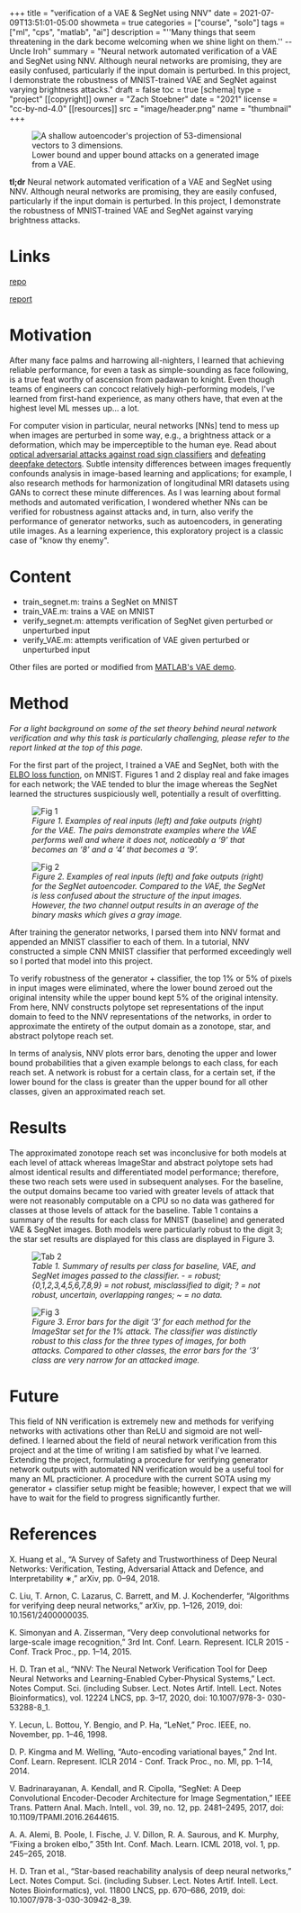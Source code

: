 +++
title = "verification of a VAE & SegNet using NNV"
date = 2021-07-09T13:51:01-05:00
showmeta = true
categories = ["course", "solo"]
tags = ["ml", "cps", "matlab", "ai"]
description = "''Many things that seem threatening in the dark become welcoming when we shine light on them.'' -- Uncle Iroh"
summary = "Neural network automated verification of a VAE and SegNet using NNV. Although neural networks are promising, they are easily confused, particularly if the input domain is perturbed. In this project, I demonstrate the robustness of MNIST-trained VAE and SegNet against varying brightness attacks."
draft = false
toc = true
[schema]
  type = "project"
[[copyright]]
  owner = "Zach Stoebner"
  date = "2021"
  license = "cc-by-nd-4.0"
[[resources]]
  src = "image/header.png"
  name = "thumbnail"
+++

<figure>
<img src="image/header.png" alt="A shallow autoencoder's projection of 53-dimensional vectors to 3 dimensions." style="height:500px width:200px;" /> 
<figcaption>Lower bound and upper bound attacks on a generated image from a VAE.</figcaption>
</figure>

**tl;dr** Neural network automated verification of a VAE and SegNet using NNV. Although neural networks are promising, they are easily confused, particularly if the input domain is perturbed. In this project, I demonstrate the robustness of MNIST-trained VAE and SegNet against varying brightness attacks.

# Links
[repo](https://github.com/zstoebs/vae_segnet_verification)

[report](/doc/stoebner_cs6315_report.pdf)

# Motivation
After many face palms and harrowing all-nighters, I learned that achieving reliable performance, for even a task as simple-sounding as face following, is a true feat worthy of ascension from padawan to knight. Even though teams of engineers can concoct relatively high-performing models, I've learned from first-hand experience, as many others have, that even at the highest level ML messes up... a lot. 

For computer vision in particular, neural networks [NNs] tend to mess up when images are perturbed in some way, e.g., a brightness attack or a deformation, which may be imperceptible to the human eye. Read about [optical adversarial attacks against road sign classifiers](https://www.unite.ai/optical-adversarial-attack-can-change-the-meaning-of-road-signs/) and [defeating deepfake detectors](https://www.sciencedaily.com/releases/2021/02/210208161927.htm). Subtle intensity differences between images frequently confounds analysis in image-based learning and applications; for example, I also research methods for  harmonization of longitudinal MRI datasets using GANs to correct these minute differences. As I was learning about formal methods and automated verification, I wondered whether NNs can be verified for robustness against attacks and, in turn, also verify the performance of generator networks, such as autoencoders, in generating utile images. As a learning experience, this exploratory project is a classic case of "know thy enemy".

# Content
- train_segnet.m: trains a SegNet on MNIST
- train_VAE.m: trains a VAE on MNIST
- verify_segnet.m: attempts verification of SegNet given perturbed or unperturbed input
- verify_VAE.m: attempts verification of VAE given perturbed or unperturbed input

Other files are ported or modified from [MATLAB's VAE demo](https://www.mathworks.com/help/deeplearning/ug/train-a-variational-autoencoder-vae-to-generate-images.html). 

# Method
<i>For a light background on some of the set theory behind neural network verification and why this task is particularly challenging, please refer to the report linked at the top of this page.</i>

For the first part of the project, I trained a VAE and SegNet, both with the [ELBO loss function](https://arxiv.org/pdf/1711.00464.pdf), on MNIST. Figures 1 and 2 display real and fake images for each network; the VAE tended to blur the image whereas the SegNet learned the structures suspiciously well, potentially a result of overfitting. 

<figure>
<img src="image/fig1.png" alt="Fig 1" style="height:500px width:200px;" /> 
<figcaption><i>Figure 1. Examples of real inputs (left) and fake outputs (right) for the VAE. The pairs demonstrate examples where the VAE performs well and where it does not, noticeably a ‘9’ that becomes an ‘8’ and a ‘4’ that becomes a ‘9’.</i>
</figcaption>
</figure>

<figure>
<img src="image/fig2.png" alt="Fig 2" style="height:500px width:200px;" /> 
<figcaption><i>Figure 2. Examples of real inputs (left) and fake outputs (right) for the SegNet autoencoder. Compared to the VAE, the SegNet is less confused about the structure of the input images. However, the two channel output results in an average of the binary masks which gives a gray image.</i>
</figcaption>
</figure>

After training the generator networks, I parsed them into NNV format and appended an MNIST classifier to each of them. In a tutorial, NNV constructed a simple CNN MNIST classifier that performed exceedingly well so I ported that model into this project. 

To verify robustness of the generator + classifier, the top 1% or 5% of pixels in input images were eliminated, where the lower bound zeroed out the original intensity while the upper bound kept 5% of the original intensity. From here, NNV constructs polytope set representations of the input domain to feed to the NNV representations of the networks, in order to approximate the entirety of the output domain as a zonotope, star, and abstract polytope reach set. 

In terms of analysis, NNV plots error bars, denoting the upper and lower bound probabilities that a given example belongs to each class, for each reach set. A network is robust for a certain class, for a certain set, if the lower bound for the class is greater than the upper bound for all other classes, given an approximated reach set. 

# Results
The approximated zonotope reach set was inconclusive for both models at each level of attack whereas ImageStar and abstract polytope sets had almost identical results and differentiated model performance; therefore, these two reach sets were used in subsequent analyses. For the baseline, the output domains became too varied with greater levels of attack that were not reasonably computable on a CPU so no data was gathered for classes at those levels of attack for the baseline. Table 1 contains a summary of the results for each class for MNIST (baseline) and generated VAE & SegNet images. Both models were particularly robust to the digit 3; the star set results are displayed for this class are displayed in Figure 3.

<figure>
<img src="image/tab1.jpg" alt="Tab 2" style="height:500px width:200px;" /> 
<figcaption><i>Table 1. Summary of results per class for baseline, VAE, and SegNet images passed to the classifier. - = robust; {0,1,2,3,4,5,6,7,8,9} = not robust, misclassified to digit; ? = not robust, uncertain, overlapping ranges; ~ = no data.</i></figcaption>
</figure>

<figure>
<img src="image/fig3.jpg" alt="Fig 3" style="height:500px width:200px;" /> 
<figcaption><i>Figure 3. Error bars for the digit ‘3’ for each method for the ImageStar set for the 1% attack. The classifier was distinctly robust to this class for the three types of images, for both attacks. Compared to other classes, the error bars for the ‘3’ class are very narrow for an attacked image.</i></figcaption>
</figure>

# Future
This field of NN verification is extremely new and methods for verifying networks with activations other than ReLU and sigmoid are not well-defined. I learned about the field of neural network verification from this project and at the time of writing I am satisfied by what I've learned. Extending the project, formulating a procedure for verifying generator network outputs with automated NN verification would be a useful tool for many an ML practicioner. A procedure with the current SOTA using my generator + classifier setup might be feasible; however, I expect that we will have to wait for the field to progress significantly further. 

# References
X. Huang et al., “A Survey of Safety and Trustworthiness of Deep Neural Networks: Verification, Testing, Adversarial Attack and Defence, and Interpretability ∗,” arXiv, pp. 0–94, 2018.

C. Liu, T. Arnon, C. Lazarus, C. Barrett, and M. J. Kochenderfer, “Algorithms for verifying deep neural networks,” arXiv, pp. 1–126, 2019, doi: 10.1561/2400000035.

K. Simonyan and A. Zisserman, “Very deep convolutional networks for large-scale image recognition,” 3rd Int. Conf. Learn. Represent. ICLR 2015 - Conf. Track Proc., pp. 1–14, 2015.

H. D. Tran et al., “NNV: The Neural Network Verification Tool for Deep Neural Networks and Learning-Enabled Cyber-Physical Systems,” Lect. Notes Comput. Sci. (including Subser. Lect. Notes Artif. Intell. Lect. Notes Bioinformatics), vol. 12224 LNCS, pp. 3–17, 2020, doi: 10.1007/978-3- 030-53288-8_1.

Y. Lecun, L. Bottou, Y. Bengio, and P. Ha, “LeNet,” Proc. IEEE, no. November, pp. 1–46, 1998.

D. P. Kingma and M. Welling, “Auto-encoding variational bayes,” 2nd Int. Conf. Learn. Represent. ICLR 2014 - Conf. Track Proc., no. Ml, pp. 1–14, 2014.

V. Badrinarayanan, A. Kendall, and R. Cipolla, “SegNet: A Deep Convolutional Encoder-Decoder Architecture for Image Segmentation,” IEEE Trans. Pattern Anal. Mach. Intell., vol. 39, no. 12, pp. 2481–2495, 2017, doi: 10.1109/TPAMI.2016.2644615.

A. A. Alemi, B. Poole, I. Fische, J. V. Dillon, R. A. Saurous, and K. Murphy, “Fixing a broken elbo,” 35th Int. Conf. Mach. Learn. ICML 2018, vol. 1, pp. 245–265, 2018.

H. D. Tran et al., “Star-based reachability analysis of deep neural networks,” Lect. Notes Comput. Sci. (including Subser. Lect. Notes Artif. Intell. Lect. Notes Bioinformatics), vol. 11800 LNCS, pp. 670–686, 2019, doi: 10.1007/978-3-030-30942-8_39.
